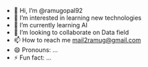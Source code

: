 - 👋 Hi, I’m @ramugopal92
- 👀 I’m interested in learning new technologies
- 🌱 I’m currently learning AI
- 💞️ I’m looking to collaborate on Data field
- 📫 How to reach me mail2ramug@gmail.com
- 😄 Pronouns: ...
- ⚡ Fun fact: ...

<!---
ramugopal92/ramugopal92 is a ✨ special ✨ repository because its `README.md` (this file) appears on your GitHub profile.
You can click the Preview link to take a look at your changes.
--->
